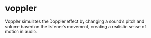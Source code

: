 # voppler
Voppler simulates the Doppler effect by changing a sound’s pitch and volume based on the listener’s movement, creating a realistic sense of motion in audio.
